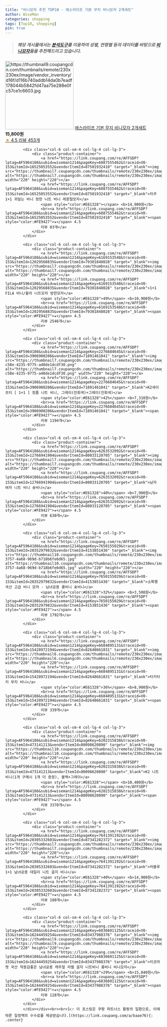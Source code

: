 ```yaml
---
title: "비니모자 추천 TOP10 - 에스라이프 기본 무지 비니모자 2개세트"
author: WiseMan
categories: shopping
tags: [Top10, shopping]
pin: true
---
```


> ##### 해당 게시물에서는 [**분석도구**](https://itemscout.io/)를 이용하여 **성별**, **연령별** 등의 데이터를 바탕으로 [**비니모자**](https://link.coupang.com/a/baae76)들을 추천해드리고 있습니다.
<div class="container"><div class="row">
            <div class="col-6 col-sm-4 col-lg-4 col-lg-3">
                <div class="product-container">
                    <a href="https://link.coupang.com/re/AFFSDP?lptag=AF5964186&subid=wiseman1214&pageKey=6756521254&traceid=V0-153&itemId=15820362418&vendorItemId=83032252368" target="_blank"><img src="https://thumbnail9.coupangcdn.com/thumbnails/remote/230x230ex/image/vendor_inventory/d16f/d116b740addb14da0b7eadf178044b5842fd47aa75e288e0fc57ce1c6603.jpg" alt="https://thumbnail9.coupangcdn.com/thumbnails/remote/230x230ex/image/vendor_inventory/d16f/d116b740addb14da0b7eadf178044b5842fd47aa75e288e0fc57ce1c6603.jpg" width="220" height="220"></a>
                    <a href="https://link.coupang.com/re/AFFSDP?lptag=AF5964186&subid=wiseman1214&pageKey=6756521254&traceid=V0-153&itemId=15820362418&vendorItemId=83032252368" target="_blank">에스라이프 기본 무지 비니모자 2개세트</a>
                    <span style="color:#E61328"></span> <b>15,800원</b>
                    <br><a href="https://link.coupang.com/re/AFFSDP?lptag=AF5964186&subid=wiseman1214&pageKey=6756521254&traceid=V0-153&itemId=15820362418&vendorItemId=83032252368" target="_blank"><span style="color:#FE9427">★</span> 4.5
                    리뷰 453개</a>
                </div>
            </div>
            
            <div class="col-6 col-sm-4 col-lg-4 col-lg-3">
                <div class="product-container">
                    <a href="https://link.coupang.com/re/AFFSDP?lptag=AF5964186&subid=wiseman1214&pageKey=6887555462&traceid=V0-153&itemId=16525053552&vendorItemId=87501932410" target="_blank"><img src="https://thumbnail7.coupangcdn.com/thumbnails/remote/230x230ex/image/vendor_inventory/6701/953afb156c7d488550ce72c1ea709d31e2066ba9601617a1177b43ccc789.jpg" alt="https://thumbnail7.coupangcdn.com/thumbnails/remote/230x230ex/image/vendor_inventory/6701/953afb156c7d488550ce72c1ea709d31e2066ba9601617a1177b43ccc789.jpg" width="220" height="220"></a>
                    <a href="https://link.coupang.com/re/AFFSDP?lptag=AF5964186&subid=wiseman1214&pageKey=6887555462&traceid=V0-153&itemId=16525053552&vendorItemId=87501932410" target="_blank">차쿠 1+1 귀덮는 비니 방한 니트 비니 레옹털모자</a>
                    <span style="color:#E61328"></span> <b>14,900원</b>
                    <br><a href="https://link.coupang.com/re/AFFSDP?lptag=AF5964186&subid=wiseman1214&pageKey=6887555462&traceid=V0-153&itemId=16525053552&vendorItemId=87501932410" target="_blank"><span style="color:#FE9427">★</span> 4.5
                    리뷰 83개</a>
                </div>
            </div>
            
            <div class="col-6 col-sm-4 col-lg-4 col-lg-3">
                <div class="product-container">
                    <a href="https://link.coupang.com/re/AFFSDP?lptag=AF5964186&subid=wiseman1214&pageKey=6169153548&traceid=V0-153&itemId=12029568835&vendorItemId=79301848028" target="_blank"><img src="https://thumbnail7.coupangcdn.com/thumbnails/remote/230x230ex/image/vendor_inventory/f2a7/21d9f4b2498839c67f75c78c9db1044e27d6f0ac7f6ccbea25d111e9b78e.jpg" alt="https://thumbnail7.coupangcdn.com/thumbnails/remote/230x230ex/image/vendor_inventory/f2a7/21d9f4b2498839c67f75c78c9db1044e27d6f0ac7f6ccbea25d111e9b78e.jpg" width="220" height="220"></a>
                    <a href="https://link.coupang.com/re/AFFSDP?lptag=AF5964186&subid=wiseman1214&pageKey=6169153548&traceid=V0-153&itemId=12029568835&vendorItemId=79301848028" target="_blank">1+1 FILA 비니/휠라 니트모자 방한모자</a>
                    <span style="color:#E61328">49%</span> <b>10,900원</b>
                    <br><a href="https://link.coupang.com/re/AFFSDP?lptag=AF5964186&subid=wiseman1214&pageKey=6169153548&traceid=V0-153&itemId=12029568835&vendorItemId=79301848028" target="_blank"><span style="color:#FE9427">★</span> 4.5
                    리뷰 2546개</a>
                </div>
            </div>
            
            <div class="col-6 col-sm-4 col-lg-4 col-lg-3">
                <div class="product-container">
                    <a href="https://link.coupang.com/re/AFFSDP?lptag=AF5964186&subid=wiseman1214&pageKey=2276684645&traceid=V0-153&itemId=3906900206&vendorItemId=71891461041" target="_blank"><img src="https://thumbnail7.coupangcdn.com/thumbnails/remote/230x230ex/image/vendor_inventory/images/2019/01/05/6/0/c0933d85-c58e-4235-9775-a48de1dcdf30.png" alt="https://thumbnail7.coupangcdn.com/thumbnails/remote/230x230ex/image/vendor_inventory/images/2019/01/05/6/0/c0933d85-c58e-4235-9775-a48de1dcdf30.png" width="220" height="220"></a>
                    <a href="https://link.coupang.com/re/AFFSDP?lptag=AF5964186&subid=wiseman1214&pageKey=2276684645&traceid=V0-153&itemId=3906900206&vendorItemId=71891461041" target="_blank">K2세이프티 [ 1+1 ] 정품 니트 비니, 그레이(진회색)+그레이(진회색)</a>
                    <span style="color:#E61328">42%</span> <b>7,310원</b>
                    <br><a href="https://link.coupang.com/re/AFFSDP?lptag=AF5964186&subid=wiseman1214&pageKey=2276684645&traceid=V0-153&itemId=3906900206&vendorItemId=71891461041" target="_blank"><span style="color:#FE9427">★</span> 4.5
                    리뷰 1194개</a>
                </div>
            </div>
            
            <div class="col-6 col-sm-4 col-lg-4 col-lg-3">
                <div class="product-container">
                    <a href="https://link.coupang.com/re/AFFSDP?lptag=AF5964186&subid=wiseman1214&pageKey=6263532092&traceid=V0-153&itemId=12766941904&vendorItemId=80033120705" target="_blank"><img src="https://thumbnail7.coupangcdn.com/thumbnails/remote/230x230ex/image/vendor_inventory/af67/34ee0faa07b4d89232d716732bc8fa99227dce495f8abbf59598800cc172.jpg" alt="https://thumbnail7.coupangcdn.com/thumbnails/remote/230x230ex/image/vendor_inventory/af67/34ee0faa07b4d89232d716732bc8fa99227dce495f8abbf59598800cc172.jpg" width="220" height="220"></a>
                    <a href="https://link.coupang.com/re/AFFSDP?lptag=AF5964186&subid=wiseman1214&pageKey=6263532092&traceid=V0-153&itemId=12766941904&vendorItemId=80033120705" target="_blank">남자 여자 니트 비니 숏비니</a>
                    <span style="color:#E61328">40%</span> <b>7,900원</b>
                    <br><a href="https://link.coupang.com/re/AFFSDP?lptag=AF5964186&subid=wiseman1214&pageKey=6263532092&traceid=V0-153&itemId=12766941904&vendorItemId=80033120705" target="_blank"><span style="color:#FE9427">★</span> 4.5
                    리뷰 630개</a>
                </div>
            </div>
            
            <div class="col-6 col-sm-4 col-lg-4 col-lg-3">
                <div class="product-container">
                    <a href="https://link.coupang.com/re/AFFSDP?lptag=AF5964186&subid=wiseman1214&pageKey=7650155029&traceid=V0-153&itemId=20352979832&vendorItemId=4153851436" target="_blank"><img src="https://thumbnail10.coupangcdn.com/thumbnails/remote/230x230ex/image/vendor_inventory/images/2018/11/26/17/9/4be63354-3757-4a68-969d-b718b6fe6d65.jpg" alt="https://thumbnail10.coupangcdn.com/thumbnails/remote/230x230ex/image/vendor_inventory/images/2018/11/26/17/9/4be63354-3757-4a68-969d-b718b6fe6d65.jpg" width="220" height="220"></a>
                    <a href="https://link.coupang.com/re/AFFSDP?lptag=AF5964186&subid=wiseman1214&pageKey=7650155029&traceid=V0-153&itemId=20352979832&vendorItemId=4153851436" target="_blank">소확행 국산 고급 비니 모자 - 남녀공용 롱비니 숏비니</a>
                    <span style="color:#E61328">32%</span> <b>3,500원</b>
                    <br><a href="https://link.coupang.com/re/AFFSDP?lptag=AF5964186&subid=wiseman1214&pageKey=7650155029&traceid=V0-153&itemId=20352979832&vendorItemId=4153851436" target="_blank"><span style="color:#FE9427">★</span> 4.5
                    리뷰 1792개</a>
                </div>
            </div>
            
            <div class="col-6 col-sm-4 col-lg-4 col-lg-3">
                <div class="product-container">
                    <a href="https://link.coupang.com/re/AFFSDP?lptag=AF5964186&subid=wiseman1214&pageKey=6684895131&traceid=V0-153&itemId=15428972194&vendorItemId=82648661831" target="_blank"><img src="https://thumbnail6.coupangcdn.com/thumbnails/remote/230x230ex/image/vendor_inventory/163c/603e863a2df2ec43b8ce2b8333e2c9fe93e5d034296fdf379e5f4c639d3b.jpg" alt="https://thumbnail6.coupangcdn.com/thumbnails/remote/230x230ex/image/vendor_inventory/163c/603e863a2df2ec43b8ce2b8333e2c9fe93e5d034296fdf379e5f4c639d3b.jpg" width="220" height="220"></a>
                    <a href="https://link.coupang.com/re/AFFSDP?lptag=AF5964186&subid=wiseman1214&pageKey=6684895131&traceid=V0-153&itemId=15428972194&vendorItemId=82648661831" target="_blank">타키타키 무지 비니</a>
                    <span style="color:#E61328">36%</span> <b>8,900원</b>
                    <br><a href="https://link.coupang.com/re/AFFSDP?lptag=AF5964186&subid=wiseman1214&pageKey=6684895131&traceid=V0-153&itemId=15428972194&vendorItemId=82648661831" target="_blank"><span style="color:#FE9427">★</span> 4.5
                    리뷰 339개</a>
                </div>
            </div>
            
            <div class="col-6 col-sm-4 col-lg-4 col-lg-3">
                <div class="product-container">
                    <a href="https://link.coupang.com/re/AFFSDP?lptag=AF5964186&subid=wiseman1214&pageKey=6202315838&traceid=V0-153&itemId=473141213&vendorItemId=80098620890" target="_blank"><img src="https://thumbnail10.coupangcdn.com/thumbnails/remote/230x230ex/image/vendor_inventory/3d95/fb1f69b4a4c631eb0c1476a18c4513fd0f1949210cf8a72afaaa1fdab427.jpg" alt="https://thumbnail10.coupangcdn.com/thumbnails/remote/230x230ex/image/vendor_inventory/3d95/fb1f69b4a4c631eb0c1476a18c4513fd0f1949210cf8a72afaaa1fdab427.jpg" width="220" height="220"></a>
                    <a href="https://link.coupang.com/re/AFFSDP?lptag=AF5964186&subid=wiseman1214&pageKey=6202315838&traceid=V0-153&itemId=473141213&vendorItemId=80098620890" target="_blank">K2 니트 비니(1개 구매시 1개 더 증정), 블랙+그레이</a>
                    <span style="color:#E61328"></span> <b>10,400원</b>
                    <br><a href="https://link.coupang.com/re/AFFSDP?lptag=AF5964186&subid=wiseman1214&pageKey=6202315838&traceid=V0-153&itemId=473141213&vendorItemId=80098620890" target="_blank"><span style="color:#FE9427">★</span> 4.5
                    리뷰 3370개</a>
                </div>
            </div>
            
            <div class="col-6 col-sm-4 col-lg-4 col-lg-3">
                <div class="product-container">
                    <a href="https://link.coupang.com/re/AFFSDP?lptag=AF5964186&subid=wiseman1214&pageKey=7641391192&traceid=V0-153&itemId=20305332603&vendorItemId=87341282372" target="_blank"><img src="https://thumbnail7.coupangcdn.com/thumbnails/remote/230x230ex/image/vendor_inventory/f0c0/77093250288f7832890270eaa97319e57d1e624a54431e1b1ef7d4eb945f.JPG" alt="https://thumbnail7.coupangcdn.com/thumbnails/remote/230x230ex/image/vendor_inventory/f0c0/77093250288f7832890270eaa97319e57d1e624a54431e1b1ef7d4eb945f.JPG" width="220" height="220"></a>
                    <a href="https://link.coupang.com/re/AFFSDP?lptag=AF5964186&subid=wiseman1214&pageKey=7641391192&traceid=V0-153&itemId=20305332603&vendorItemId=87341282372" target="_blank">러블루 1+1 남녀공용 데일리 니트 골지 비니</a>
                    <span style="color:#E61328">40%</span> <b>14,900원</b>
                    <br><a href="https://link.coupang.com/re/AFFSDP?lptag=AF5964186&subid=wiseman1214&pageKey=7641391192&traceid=V0-153&itemId=20305332603&vendorItemId=87341282372" target="_blank"><span style="color:#FE9427">★</span> 4.5
                    리뷰 180개</a>
                </div>
            </div>
            
            <div class="col-6 col-sm-4 col-lg-4 col-lg-3">
                <div class="product-container">
                    <a href="https://link.coupang.com/re/AFFSDP?lptag=AF5964186&subid=wiseman1214&pageKey=6836601125&traceid=V0-153&itemId=16244459254&vendorItemId=83437988376" target="_blank"><img src="https://thumbnail9.coupangcdn.com/thumbnails/remote/230x230ex/image/vendor_inventory/834f/0c2824082a376ae7de338e99580c6f534d4f3cb6f679ad1d91a3789337dc.jpg" alt="https://thumbnail9.coupangcdn.com/thumbnails/remote/230x230ex/image/vendor_inventory/834f/0c2824082a376ae7de338e99580c6f534d4f3cb6f679ad1d91a3789337dc.jpg" width="220" height="220"></a>
                    <a href="https://link.coupang.com/re/AFFSDP?lptag=AF5964186&subid=wiseman1214&pageKey=6836601125&traceid=V0-153&itemId=16244459254&vendorItemId=83437988376" target="_blank">이코마켓 국산 착용감좋은 남녀공용 캐주얼 라벨 골지 니트비니 롱비니 비니모자</a>
                    <span style="color:#E61328">29%</span> <b>15,840원</b>
                    <br><a href="https://link.coupang.com/re/AFFSDP?lptag=AF5964186&subid=wiseman1214&pageKey=6836601125&traceid=V0-153&itemId=16244459254&vendorItemId=83437988376" target="_blank"><span style="color:#FE9427">★</span> 4.5
                    리뷰 128개</a>
                </div>
            </div>
            </div></div><br><br>[👉 이 포스팅은 쿠팡 파트너스 활동의 일환으로, 이에 따른 일정액의 수수료를 제공받습니다.](https://link.coupang.com/a/baae76){: .center}